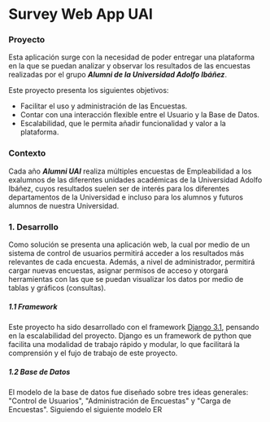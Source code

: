 # Survey Web App UAI 



### Proyecto

Esta aplicación surge con la necesidad de poder entregar una plataforma en la que se puedan analizar y observar 
los resultados de las encuestas realizadas por el grupo ***Alumni de la Universidad Adolfo Ibáñez***.

Este proyecto presenta los siguientes objetivos:
-	Facilitar el uso y administración de las Encuestas.
-	Contar con una interacción flexible entre el Usuario y la Base de Datos.
-	Escalabilidad, que le permita añadir funcionalidad y valor a la plataforma.


### Contexto

Cada año ***Alumni UAI*** realiza múltiples encuestas de Empleabilidad a los exalumnos de las diferentes 
unidades académicas de la Universidad Adolfo Ibáñez, cuyos resultados suelen ser de interés para los diferentes 
departamentos de la Universidad e incluso para los alumnos y futuros alumnos de nuestra Universidad.

### 1. Desarrollo

Como solución se presenta una aplicación web, la cual por medio de un sistema de control de usuarios 
permitirá acceder a los resultados más relevantes de cada encuesta. Además, a nivel de administrador, 
permitirá cargar nuevas encuestas, asignar permisos de acceso y otorgará herramientas con las que se puedan visualizar 
los datos por medio de tablas y gráficos (consultas).  

##### 1.1 Framework

Este proyecto ha sido desarrollado con el framework [Django 3.1](https://docs.djangoproject.com/en/3.1/), pensando 
en la escalabilidad del proyecto. Django es un framework de python que facilita una modalidad de trabajo rápido y modular,
lo que facilitará la comprensión y el fujo de trabajo de este proyecto.

##### 1.2 Base de Datos

El modelo de la base de datos fue diseñado sobre tres ideas generales: "Control de Usuarios", 
"Administración de Encuestas" y "Carga de Encuestas". Siguiendo el siguiente modelo ER
